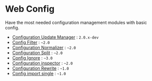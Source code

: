 # Web Config

Have the most needed configuration management modules with basic config.

* [Configuration Update Manager](https://www.drupal.org/project/config_update) : `2.0.x-dev`
* [Config Filter](https://www.drupal.org/project/config_filter) : `~2.0`
* [Configuration Normalizer](https://www.drupal.org/project/config_normalizer) : `~2.0`
* [Configuration Split](https://www.drupal.org/project/config_split) : `~2.0`
* [Config Ignore](https://www.drupal.org/project/config_ignore) : `~3.0`
* [Configuration inspector](https://www.drupal.org/project/config_inspector) : `~2.0`
* [Configuration Rewrite](https://www.drupal.org/project/config_rewrite) : `~1.0`
* [Config import single](https://www.drupal.org/project/config_import_single) : `~1.0`
